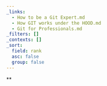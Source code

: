 ```yaml
---
_links:
  - How to be a Git Expert.md
  - How GIT works under the HOOD.md
  - Git for Professionals.md
_filters: []
_contexts: []
_sort:
  field: rank
  asc: false
  group: false
---
```

**